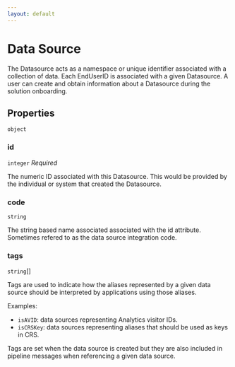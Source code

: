 ```yaml
---
layout: default
---
```


# Data Source

The Datasource acts as a namespace or unique identifier associated with a collection of data. Each EndUserID is associated with a given Datasource. A user can create and obtain information about a Datasource during the solution onboarding.

## Properties

`object`


###  id
`integer` _Required_

The numeric ID associated with this Datasource. This would be provided by the individual or system that created the Datasource.



###  code
`string` 

The string based name associated associated with the id attribute. Sometimes refered to as the data source integration code.


###  tags
`string`[] 

Tags are used to indicate how the aliases represented by a given data
source should be interpreted by applications using those aliases.

Examples:

* `isAVID`: data sources representing Analytics visitor IDs.
* `isCRSKey`: data sources representing aliases that should be used as keys in CRS.

Tags are set when the data source is created but they are also included in
pipeline messages when referencing a given data source.




